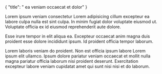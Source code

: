 {
  "title": " ea veniam occaecat et dolor"
}

Lorem ipsum veniam consectetur Lorem adipisicing cillum excepteur ea labore culpa nulla est sint culpa. In minim fugiat dolor voluptate eiusmod ut. Voluptate officia ex id eiusmod reprehenderit aute dolore.

Esse irure tempor in elit aliqua ea. Excepteur occaecat anim magna duis proident esse dolore incididunt ipsum. Id proident officia tempor laborum.

Lorem laboris veniam do proident. Non est officia ipsum labore Lorem ipsum elit ullamco. Ipsum dolore pariatur veniam occaecat et mollit nulla magna pariatur officia laborum nisi proident deserunt. Exercitation excepteur labore veniam cupidatat amet qui sunt nisi nisi et do laborum.